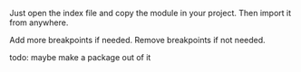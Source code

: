 Just open the index file and copy the module in your project.
Then import it from anywhere.

Add more breakpoints if needed.
Remove breakpoints if not needed.

todo: maybe make a package out of it
